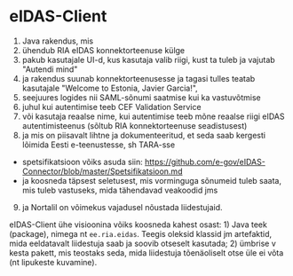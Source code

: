 # eIDAS-Client

1. Java rakendus, mis
2. ühendub RIA eIDAS konnektorteenuse külge
3. pakub kasutajale UI-d, kus kasutaja valib riigi, kust ta tuleb ja vajutab "Autendi mind"
4. ja rakendus suunab konnektorteenusesse ja tagasi tulles teatab kasutajale "Welcome to Estonia, Javier Garcia!",
5. seejuures logides nii SAML-sõnumi saatmise kui ka vastuvõtmise
6. juhul kui autentimise teeb CEF Validation Service
7. või kasutaja reaalse nime, kui autentimise teeb mõne reaalse riigi eIDAS autentimisteenus (sõltub RIA konnektorteenuse seadistusest)
8. ja mis on piisavalt lihtne ja dokumenteeritud, et seda saab kergesti lõimida Eesti e-teenustesse, sh TARA-sse
  - spetsifikatsioon võiks asuda siin: https://github.com/e-gov/eIDAS-Connector/blob/master/Spetsifikatsioon.md
  - ja koosneda täpsest seletusest, mis vorminguga sõnumeid tuleb saata, mis tuleb vastuseks, mida tähendavad veakoodid jms
9. ja Nortalil on võimekus vajadusel nõustada liidestujaid.

eIDAS-Client ühe visioonina võiks koosneda kahest osast: 1) Java teek (package), nimega nt `ee.ria.eidas`. Teegis oleksid klassid jm artefaktid, mida eeldatavalt liidestuja saab ja soovib otseselt kasutada; 2) ümbrise v kesta pakett, mis teostaks seda, mida liidestuja tõenäoliselt otse üle ei võta (nt lipukeste kuvamine).
